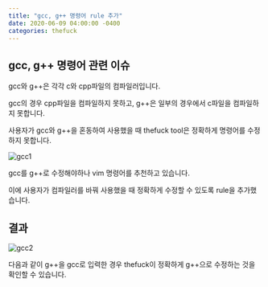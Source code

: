 ```yaml
---
title: "gcc, g++ 명령어 rule 추가"
date: 2020-06-09 04:00:00 -0400
categories: thefuck
---
```


## gcc, g++ 명령어 관련 이슈

gcc와 g++은 각각 c와 cpp파일의 컴파일러입니다.

gcc의 경우 cpp파일을 컴파일하지 못하고, g++은 일부의 경우에서 c파일을 컴파일하지 못합니다.

사용자가 gcc와 g++을 혼동하여 사용했을 때 thefuck tool은 정확하게 명령어를 수정하지 못합니다.

![gcc1](https://user-images.githubusercontent.com/49182823/84070832-b5371380-aa07-11ea-9fee-38ada6326c7a.png)

gcc를 g++로 수정해야하나 vim 명령어를 추천하고 있습니다.

이에 사용자가 컴파일러를 바꿔 사용했을 때 정확하게 수정할 수 있도록 rule을 추가했습니다.

## 결과

![gcc2](https://user-images.githubusercontent.com/49182823/84070849-bcf6b800-aa07-11ea-9366-de98108d74cf.png)

다음과 같이 g++을 gcc로 입력한 경우 thefuck이 정확하게 g++으로 수정하는 것을 확인할 수 있습니다.

